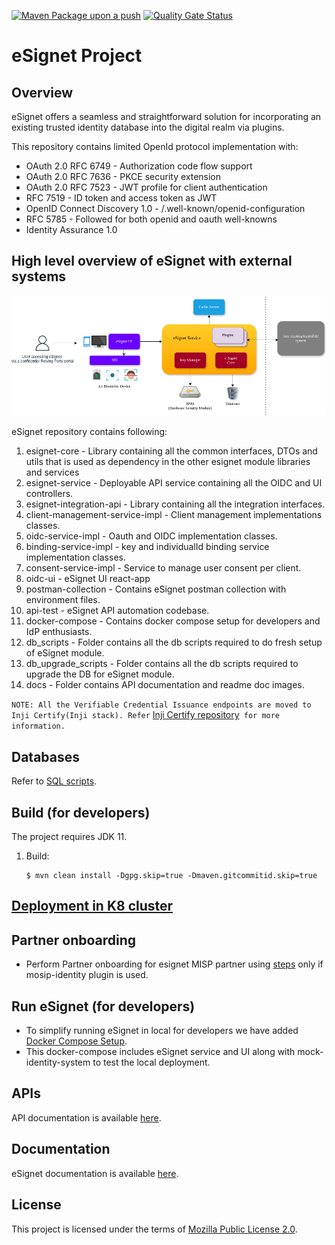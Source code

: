 [![Maven Package upon a push](https://github.com/mosip/esignet/actions/workflows/push_trigger.yml/badge.svg?branch=release-1.5.x)](https://github.com/mosip/esignet/actions/workflows/push_trigger.yml)
[![Quality Gate Status](https://sonarcloud.io/api/project_badges/measure?project=mosip_esignet&id=mosip_esignet&metric=alert_status)](https://sonarcloud.io/dashboard?id=mosip_esignet)
# eSignet Project
## Overview

eSignet offers a seamless and straightforward solution for incorporating an existing trusted identity database into the digital realm via plugins.

This repository contains limited OpenId protocol implementation with:
* OAuth 2.0 RFC 6749 - Authorization code flow support
* OAuth 2.0 RFC 7636 - PKCE security extension
* OAuth 2.0 RFC 7523 - JWT profile for client authentication
* RFC 7519 - ID token and access token as JWT
* OpenID Connect Discovery 1.0 - /.well-known/openid-configuration
* RFC 5785 - Followed for both openid and oauth well-knowns
* Identity Assurance 1.0

## High level overview of eSignet with external systems

![esignet-overview.png](docs/esignet-overview.png)

eSignet repository contains following:

1. esignet-core - Library containing all the common interfaces, DTOs and utils that is used as dependency in the other esignet module libraries and services
2. esignet-service - Deployable API service containing all the OIDC and UI controllers.
3. esignet-integration-api - Library containing all the integration interfaces.
4. client-management-service-impl - Client management implementations classes.
5. oidc-service-impl - Oauth and OIDC implementation classes.
6. binding-service-impl - key and individualId binding service implementation classes.
7. consent-service-impl - Service to manage user consent per client.
8. oidc-ui - eSignet UI react-app
9. postman-collection - Contains eSignet postman collection with environment files.
10. api-test - eSignet API automation codebase.
11. docker-compose - Contains docker compose setup for developers and IdP enthusiasts.
12. db_scripts - Folder contains all the db scripts required to do fresh setup of eSignet module.
13. db_upgrade_scripts - Folder contains all the db scripts required to upgrade the DB for eSignet module.
14. docs - Folder contains API documentation and readme doc images.

`NOTE: All the Verifiable Credential Issuance endpoints are moved to Inji Certify(Inji stack). Refer` [Inji Certify repository](https://github.com/mosip/inji-certify)` for more information.`

## Databases
Refer to [SQL scripts](db_scripts).

## Build (for developers)
The project requires JDK 11.
1. Build:
    ```
    $ mvn clean install -Dgpg.skip=true -Dmaven.gitcommitid.skip=true
    ```
## [Deployment in K8 cluster](deploy/README.md)

## Partner onboarding
* Perform Partner onboarding for esignet MISP partner using [steps](partner-onboarder/README.md) only if mosip-identity plugin is used.
## Run eSignet (for developers)
* To simplify running eSignet in local for developers we have added [Docker Compose Setup](docker-compose/README.md). 
* This docker-compose includes eSignet service and UI along with mock-identity-system to test the local deployment. 
## APIs
API documentation is available [here](docs/esignet-openapi.yaml).
## Documentation
eSignet documentation is available [here](https://docs.esignet.io/).
## License
This project is licensed under the terms of [Mozilla Public License 2.0](LICENSE).
